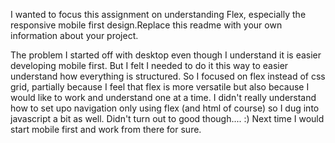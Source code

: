 I wanted to focus this assignment on understanding Flex, especially the responsive mobile first design.Replace this readme with your own information about your project.

The problem
I started off with desktop even though I understand it is easier developing mobile first. But I felt I needed to do it this way to easier understand how everything is structured. So I focused on flex instead of css grid, partially because I feel that flex is more versatile but also because I would like to work and understand one at a time. I didn't really understand how to set upo navigation only using flex (and html of course) so I dug into javascript a bit as well. Didn't turn out to good though.... :)
Next time I would start mobile first and work from there for sure.
